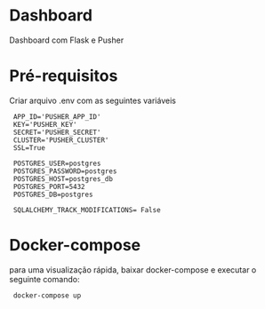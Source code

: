 # Dashboard
Dashboard com Flask e Pusher

# Pré-requisitos
Criar arquivo .env com as seguintes variáveis

   ```
    APP_ID='PUSHER_APP_ID'
    KEY='PUSHER_KEY'
    SECRET='PUSHER_SECRET'
    CLUSTER='PUSHER_CLUSTER'
    SSL=True

    POSTGRES_USER=postgres
    POSTGRES_PASSWORD=postgres
    POSTGRES_HOST=postgres_db
    POSTGRES_PORT=5432
    POSTGRES_DB=postgres

    SQLALCHEMY_TRACK_MODIFICATIONS= False
   ```

 # Docker-compose
 para uma visualização rápida, baixar docker-compose e executar o seguinte comando:
    
   ```
    docker-compose up
   ```
